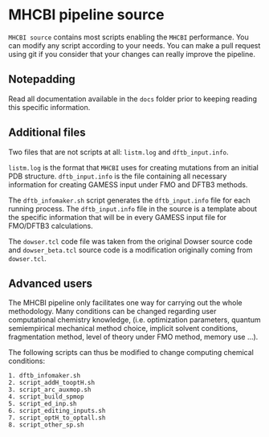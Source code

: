 # MHCBI pipeline source


`MHCBI source` contains most scripts enabling the `MHCBI` performance. You can modify any script according to your needs. You can make a pull request using git if you consider that your changes can really improve the pipeline.

## Notepadding

Read all documentation available in the `docs` folder prior to keeping reading this specific information.

## Additional files

Two files that are not scripts at all: `listm.log` and `dftb_input.info`.

`listm.log` is the format that `MHCBI` uses for creating mutations from an initial PDB structure.
`dftb_input.info` is the file containing all necessary information for creating GAMESS input under FMO and DFTB3 methods.

The `dftb_infomaker.sh` script generates the `dftb_input.info` file for each running process. The `dftb_input.info` file in the source is a template about the specific information that will be in every GAMESS input file for FMO/DFTB3 calculations.

The `dowser.tcl` code file was taken from the original Dowser source code and `dowser_beta.tcl` source code is a modification originally coming from `dowser.tcl`.

## Advanced users

The MHCBI pipeline only facilitates one way for carrying out the whole methodology. Many conditions can be changed regarding user computational chemistry knowledge, (i.e. optimization parameters, quantum semiempirical mechanical method choice, implicit solvent conditions, fragmentation method, level of theory under FMO method, memory use ...).

The following scripts can thus be modified to change computing chemical conditions:

    1. dftb_infomaker.sh
    2. script_addH_tooptH.sh
    3. script_arc_auxmop.sh
    4. script_build_spmop
    5. script_ed_inp.sh
    6. script_editing_inputs.sh
    7. script_optH_to_optall.sh
    8. script_other_sp.sh
